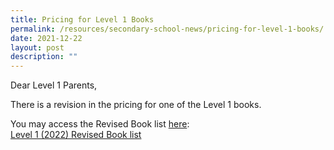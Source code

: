 ```yaml
---
title: Pricing for Level 1 Books
permalink: /resources/secondary-school-news/pricing-for-level-1-books/
date: 2021-12-22
layout: post
description: ""
---
```

Dear Level 1 Parents,  
  
There is a revision in the pricing for one of the Level 1 books.  
  
You may access the Revised Book list [here](https://go.gov.sg/s1booklist-2022-revised):  
[Level 1 (2022) Revised Book list](https://go.gov.sg/s1booklist-2022-revised)